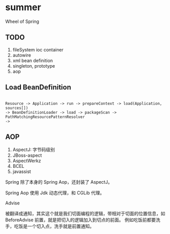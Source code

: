 # summer
Wheel of Spring


## TODO
1. fileSystem ioc container
2. autowire
3. xml bean definition
4. singleton, prototype
5. aop


## Load BeanDefinition

```

Resource -> Application -> run -> prepareContext -> load(Application, sources[])
-> BeanDefinitionLoader -> load -> packageScan -> PathMatchingResourcePatternResolver
->

```


## AOP

1. AspectJ: 字节码级别
2. JBoss-aspect
3. AspectWerkz
4. BCEL
5. javassist

Spring 除了本身的 Spring Aop，还封装了 AspectJ。

Spring Aop 使用 Jdk 动态代理，和 CGLib 代理。

Advise

被翻译成通知，其实这个就是我们切面编程的逻辑，带相对于切面的位置信息，如 BeforeAdvise 前置，就是把切入的逻辑加入到切点的前面。
例如吃饭前都要洗手，吃饭是一个切入点，洗手就是前置通知。

